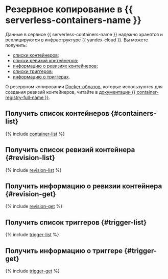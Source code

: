 # Резервное копирование в {{ serverless-containers-name }}

Данные в сервисе {{ serverless-containers-name }} надежно хранятся и реплицируются в инфраструктуре {{ yandex-cloud }}. Вы можете получить:
* [списки контейнеров](#containers-list);
* [списки ревизий контейнеров](#revision-list);
* [информацию о ревизиях контейнеров](#revision-get);
* [списки триггеров](#trigger-list);
* [информацию о триггерах](#trigger-get).

О резервном копировании [Docker-образов](../../container-registry/concepts/docker-image.md), которые используются для создания ревизий контейнеров, читайте в [документации {{ container-registry-full-name }}](../../container-registry/concepts/backup.md).

## Получить список контейнеров {#containers-list}

{% include [container-list](../../_includes/serverless-containers/container-list.md) %}

## Получить список ревизий контейнера {#revision-list}

{% include [revision-list](../../_includes/serverless-containers/revision-list.md) %}

## Получить информацию о ревизии контейнера {#revision-get}

{% include [revision-get](../../_includes/serverless-containers/revision-get.md) %}

## Получить список триггеров {#trigger-list}

{% include [trigger-list](../../_includes/serverless-containers/trigger-list.md) %}

## Получить информацию о триггере {#trigger-get}

{% include [trigger-get](../../_includes/serverless-containers/trigger-get.md) %}

